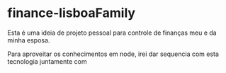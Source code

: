 # finance-lisboaFamily
Esta é uma ideia de projeto pessoal para controle de finanças meu e da minha esposa.

Para aproveitar os conhecimentos em node, irei dar sequencia com esta tecnologia juntamente com 
